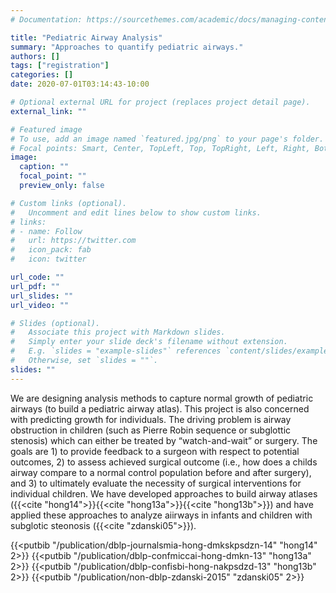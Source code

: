 ```yaml
---
# Documentation: https://sourcethemes.com/academic/docs/managing-content/

title: "Pediatric Airway Analysis"
summary: "Approaches to quantify pediatric airways."
authors: []
tags: ["registration"]
categories: []
date: 2020-07-01T03:14:43-10:00

# Optional external URL for project (replaces project detail page).
external_link: ""

# Featured image
# To use, add an image named `featured.jpg/png` to your page's folder.
# Focal points: Smart, Center, TopLeft, Top, TopRight, Left, Right, BottomLeft, Bottom, BottomRight.
image:
  caption: ""
  focal_point: ""
  preview_only: false

# Custom links (optional).
#   Uncomment and edit lines below to show custom links.
# links:
# - name: Follow
#   url: https://twitter.com
#   icon_pack: fab
#   icon: twitter

url_code: ""
url_pdf: ""
url_slides: ""
url_video: ""

# Slides (optional).
#   Associate this project with Markdown slides.
#   Simply enter your slide deck's filename without extension.
#   E.g. `slides = "example-slides"` references `content/slides/example-slides.md`.
#   Otherwise, set `slides = ""`.
slides: ""
---
```


We are designing analysis methods to capture normal growth of pediatric airways (to build a pediatric airway atlas). This project is also concerned with predicting growth for individuals. The driving problem is airway obstruction in children (such as Pierre Robin sequence or subglottic stenosis) which can either be treated by “watch-and-wait” or surgery. The goals are 1) to provide feedback to a surgeon with respect to potential outcomes, 2) to assess achieved surgical outcome (i.e., how does a childs airway compare to a normal control population before and after surgery), and 3) to ultimately evaluate the necessity of surgical interventions for individual children. We have developed approaches to build airway atlases ({{<cite "hong14">}}{{<cite "hong13a">}}{{<cite "hong13b">}}) and have applied these approaches to analyze aiirways in infants and children with subglotic steonosis ({{<cite "zdanski05">}}).

{{<putbib "/publication/dblp-journalsmia-hong-dmkskpsdzn-14" "hong14" 2>}}
{{<putbib "/publication/dblp-confmiccai-hong-dmkn-13" "hong13a" 2>}}
{{<putbib "/publication/dblp-confisbi-hong-nakpsdzd-13" "hong13b" 2>}}
{{<putbib "/publication/non-dblp-zdanski-2015" "zdanski05" 2>}}

